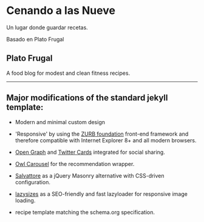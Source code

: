 # Cenando a las Nueve

Un lugar donde guardar recetas.

Basado en Plato Frugal


## Plato Frugal

A food blog for modest and clean fitness recipes.

---

## Major modifications of the standard jekyll template:

* Modern and minimal custom design
* 'Responsive' by using the [ZURB foundation](http://foundation.zurb.com/) front-end framework and therefore compatible with Internet Explorer 8+ and all modern browsers.  

* [Open Graph](https://developers.facebook.com/docs/opengraph/) and [Twitter Cards](https://dev.twitter.com/docs/cards) integrated for social sharing.
* [Owl Carousel](http://owlgraphic.com/owlcarousel/) for the recommendation wrapper.
* [Salvattore](http://salvattore.com/) as a jQuery Masonry alternative with CSS-driven configuration.
* [lazysizes](https://github.com/aFarkas/lazysizes) as a SEO-friendly and fast lazyloader for responsive image loading.
* recipe template matching the schema.org specification.

